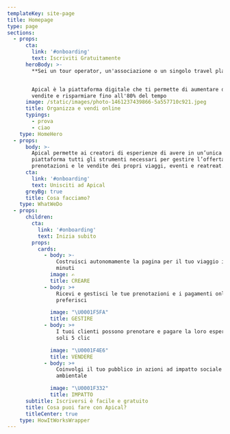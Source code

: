 ```yaml
---
templateKey: site-page
title: Homepage
type: page
sections:
  - props:
      cta:
        link: '#onboarding'
        text: Iscriviti Gratuitamente
      heroBody: >-
        **Sei un tour operator, un'associazione o un singolo travel planner?**


        Apical è la piattaforma digitale che ti permette di aumentare del 30% le
        vendite e risparmiare fino all'80% del tempo
      image: /static/images/photo-1461237439866-5a557710c921.jpeg
      title: Organizza e vendi online
      typings:
        - prova
        - ciao
    type: HomeHero
  - props:
      body: >-
        Apical permette ai creatori di esperienze di avere in un’unica
        piattaforma tutti gli strumenti necessari per gestire l’offerta, le
        prenotazioni e le vendite dei propri viaggi, eventi e reatreat.
      cta:
        link: '#onboarding'
        text: Unisciti ad Apical
      greyBg: true
      title: Cosa facciamo?
    type: WhatWeDo
  - props:
      children:
        cta:
          link: '#onboarding'
          text: Inizia subito
        props:
          cards:
            - body: >-
                Costruisci autonomamente la pagina per il tuo viaggio in dieci
                minuti
              image: ✍️
              title: CREARE
            - body: >+
                Ricevi e gestisci le tue prenotazioni e i pagamenti online come
                preferisci

              image: "\U0001F5FA"
              title: GESTIRE
            - body: >+
                I tuoi clienti possono prenotare e pagare la loro esperienza in
                soli 5 clic

              image: "\U0001F4E6"
              title: VENDERE
            - body: >+
                Coinvolgi il tuo pubblico in azioni ad impatto sociale e
                ambientale

              image: "\U0001F332"
              title: IMPATTO
      subtitle: Iscriversi è facile e gratuito
      title: Cosa puoi fare con Apical?
      titleCenter: true
    type: HowItWorksWrapper
---
```


